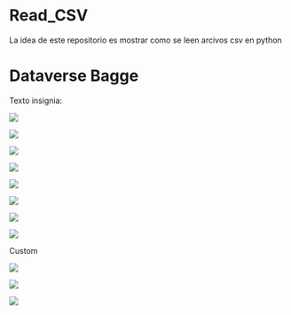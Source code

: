# Read_CSV
La idea de este repositorio es mostrar como se leen arcivos csv en python
# Dataverse Bagge

Texto insignia:

<a href="https://dataverse.csuc.cat/dataset.xhtml?persistentId=doi:10.34810/data271"><img src="https://img.shields.io/badge/Dataverse DOI-doi:10.34810/data271-orange"></a>




<a href="https://dataverse.csuc.cat/dataset.xhtml?persistentId=doi:10.34810/data271"><img src="https://img.shields.io/badge/DOI-doi:10.34810/data271-orange"></a>

<a href="https://dataverse.csuc.cat/dataset.xhtml?persistentId=doi:10.34810/data271"><img src="https://img.shields.io/badge/Dataverse-doi:10.34810/data271-orange"></a>

<a href="https://dataverse.csuc.cat/dataset.xhtml?persistentId=doi:10.34810/data271"><img src="https://img.shields.io/badge/Dataverse-doi:10.34810/data271-brightgreen"></a>

<a href="https://dataverse.csuc.cat/dataset.xhtml?persistentId=doi:10.34810/data271"><img src="https://img.shields.io/badge/Dataverse-doi:10.34810/data271-yellow"></a>

<a href="https://dataverse.csuc.cat/dataset.xhtml?persistentId=doi:10.34810/data271"><img src="https://img.shields.io/badge/Dataverse-doi:10.34810/data271-red"></a>

<a href="https://dataverse.csuc.cat/dataset.xhtml?persistentId=doi:10.34810/data271"><img src="https://img.shields.io/badge/Dataverse-doi:10.34810/data271-blue"></a>

<a href="https://dataverse.csuc.cat/dataset.xhtml?persistentId=doi:10.34810/data271"><img src="https://img.shields.io/badge/Dataverse-doi:10.34810/data271-lightgrey"></a>

Custom

<a href="https://dataverse.csuc.cat/dataset.xhtml?persistentId=doi:10.34810/data271"><img src="https://img.shields.io/badge/CORA.RDR-doi:10.34810/data271-blue"></a>


<a href="https://dataverse.csuc.cat/dataset.xhtml?persistentId=doi:10.34810/data416"><img src="https://img.shields.io/badge/CORA.RDR-doi:10.34810/data416-blue"></a>



<a href="https://dataverse.csuc.cat/dataset.xhtml?persistentId=doi:10.34810/data256"><img src="https://img.shields.io/badge/CORA.RDR-doi:10.34810/data256-blue"></a>






